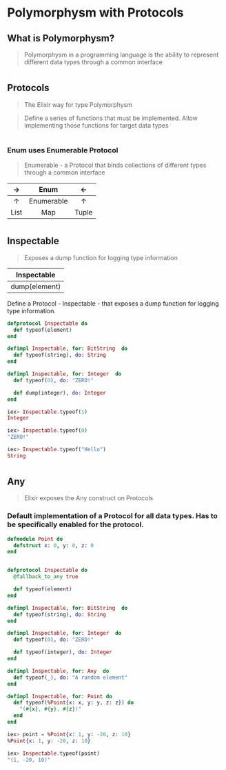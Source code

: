 # Polymorphysm with Protocols

## What is Polymorphysm?
> Polymorphysm in a programming language is the ability to represent different data types through a common interface

#
## Protocols
> The Elixir way for type Polymorphysm

> Define a series of functions that must be implemented.
> Allow implementing those functions for target data types

#
### Enum uses Enumerable Protocol

> Enumerable - a Protocol that binds collections of different types through a common interface

|   →  |   Enum    |  ←    |
| :--: | :-------: | :---: |
|  ↑   | Enumerable|   ↑   |
| List |    Map    | Tuple |

#
## Inspectable
> Exposes a dump function for logging type information

| Inspectable  |
| :----------: |
| dump(element)|

Define a Protocol - Inspectable - that exposes a dump function for logging type information.

```elixir
defprotocol Inspectable do
  def typeof(element)
end

defimpl Inspectable, for: BitString  do
  def typeof(string), do: String
end

defimpl Inspectable, for: Integer  do
  def typeof(0), do: "ZERO!"

  def dump(integer), do: Integer
end

iex> Inspectable.typeof(1)
Integer

iex> Inspectable.typeof(0)
"ZERO!"

iex> Inspectable.typeof("Hello")
String
```
#
## Any
> Elixir exposes the Any construct on Protocols

### Default implementation of a Protocol for all data types. Has to be specifically enabled for the protocol.

```elixir
defmodule Point do
  defstruct x: 0, y: 0, z: 0
end


defprotocol Inspectable do
  @fallback_to_any true

  def typeof(element)
end

defimpl Inspectable, for: BitString  do
  def typeof(string), do: String
end

defimpl Inspectable, for: Integer  do
  def typeof(0), do: "ZERO!"

  def typeof(integer), do: Integer
end

defimpl Inspectable, for: Any  do
  def typeof(_), do: "A random element"
end

defimpl Inspectable, for: Point do
  def typeof(%Point{x: x, y: y, z: z}) do
    "(#{x}, #{y}, #{z})"
  end
end

iex> point = %Point{x: 1, y: -20, z: 10}
%Point{x: 1, y: -20, z: 10}

iex> Inspectable.typeof(point)
"(1, -20, 10)"

```
